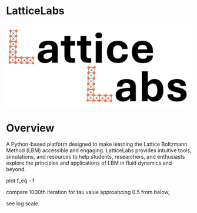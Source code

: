 # LatticeLabs
![LatticeLabs Logo](img/LatticeLabs_logo.png)

# Overview
A Python-based platform designed to make learning the Lattice Boltzmann Method (LBM) accessible and engaging. LatticeLabs provides intuitive tools, simulations, and resources to help students, researchers, and enthusiasts explore the principles and applications of LBM in fluid dynamics and beyond.


plot f_eq - f

compare 1000th iteration for tau value approahcing 0.5 from below,

see log scale. 